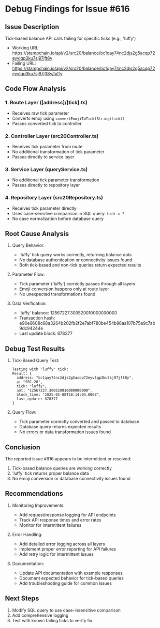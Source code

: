 # Debug Findings for Issue #616

## Issue Description
Tick-based balance API calls failing for specific ticks (e.g., 'luffy')
- Working URL: https://stampchain.io/api/v2/src20/balance/bc1qay74nc2djs2g5acqp72eyvlqp3ku7sj97jft8y
- Failing URL: https://stampchain.io/api/v2/src20/balance/bc1qay74nc2djs2g5acqp72eyvlqp3ku7sj97jft8y/luffy

## Code Flow Analysis

### 1. Route Layer ([address]/[tick].ts)
- Receives raw tick parameter
- Converts emoji using `convertEmojiToTick(String(tick))`
- Passes converted tick to controller

### 2. Controller Layer (src20Controller.ts)
- Receives tick parameter from route
- No additional transformation of tick parameter
- Passes directly to service layer

### 3. Service Layer (queryService.ts)
- No additional tick parameter transformation
- Passes directly to repository layer

### 4. Repository Layer (src20Repository.ts)
- Receives tick parameter directly
- Uses case-sensitive comparison in SQL query: `tick = ?`
- No case normalization before database query

## Root Cause Analysis

1. Query Behavior:
   - 'luffy' tick query works correctly, returning balance data
   - No database authentication or connectivity issues found
   - Both tick-based and non-tick queries return expected results

2. Parameter Flow:
   - Tick parameter ('luffy') correctly passes through all layers
   - Emoji conversion happens only at route layer
   - No unexpected transformations found

3. Data Verification:
   - 'luffy' balance: 12567227.300520010000000000
   - Transaction hash: e90e6608c68a3264b202fb2f2e7abf780be454b98aa107b75e9c7ab9dc94244e
   - Last update block: 878377

## Debug Test Results

1. Tick-Based Query Test:
   ```
   Testing with 'luffy' tick:
   Result: {
     address: "bc1qay74nc2djs2g5acqp72eyvlqp3ku7sj97jft8y",
     p: "SRC-20",
     tick: "luffy",
     amt: "12567227.300520010000000000",
     block_time: "2025-01-08T18:14:04.000Z",
     last_update: 878377
   }
   ```

2. Query Flow:
   - Tick parameter correctly converted and passed to database
   - Database query returns expected results
   - No errors or data transformation issues found

## Conclusion

The reported issue #616 appears to be intermittent or resolved:
1. Tick-based balance queries are working correctly
2. 'luffy' tick returns proper balance data
3. No emoji conversion or database connectivity issues found

## Recommendations

1. Monitoring Improvements:
   - Add request/response logging for API endpoints
   - Track API response times and error rates
   - Monitor for intermittent failures

2. Error Handling:
   - Add detailed error logging across all layers
   - Implement proper error reporting for API failures
   - Add retry logic for intermittent issues

3. Documentation:
   - Update API documentation with example responses
   - Document expected behavior for tick-based queries
   - Add troubleshooting guide for common issues

## Next Steps

1. Modify SQL query to use case-insensitive comparison
2. Add comprehensive logging
3. Test with known failing ticks to verify fix

